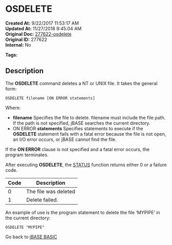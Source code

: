 # OSDELETE

**Created At:** 9/22/2017 11:53:17 AM  
**Updated At:** 11/27/2018 9:45:04 AM  
**Original Doc:** [277622-osdelete](https://docs.jbase.com/36868-jbase-basic/277622-osdelete)  
**Original ID:** 277622  
**Internal:** No  

**Tags:**
<badge text='file handling' vertical='middle' />

## Description

The **OSDELETE** command deletes a NT or UNIX file. It takes the general form:

```
OSDELETE filename [ON ERROR statements]
```

Where:

- **filename** Specifies the file to delete. filename must include the file path. If the path is not specified, jBASE searches the current directory.
- ON ERROR **statements** Specifies statements to execute if the **OSDELETE** statement fails with a fatal error because the file is not open, an I/O error occurs, or jBASE cannot find the file.

If the **ON ERROR** clause is not specified and a fatal error occurs, the program terminates.

After executing **OSDELETE**, the [STATUS](./../status-function) function returns either 0 or a failure code.

| Code | Description |
| --- | --- |
| 0 | The file was deleted |
| 1 | Delete failed. |

An example of use is the program statement to delete the file ‘MYPIPE’ in the current directory:

```
OSDELETE "MYPIPE"
```

Go back to [jBASE BASIC](./../README.md)
